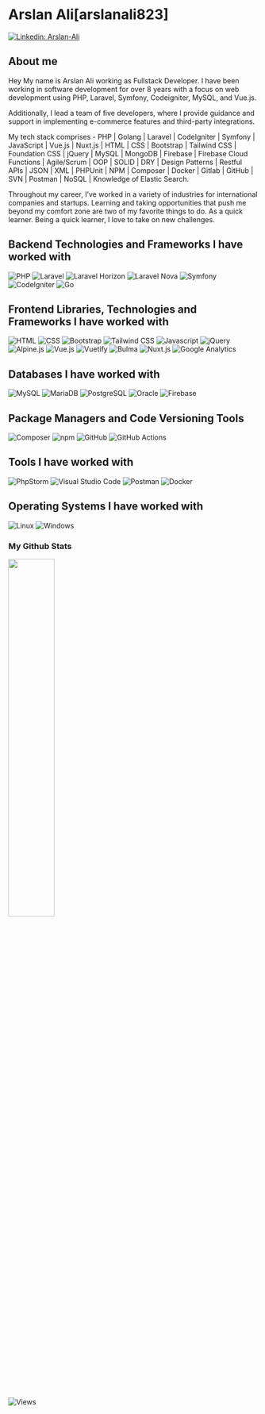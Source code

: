 # Arslan Ali[arslanali823]
[![Linkedin: Arslan-Ali](https://img.shields.io/static/v1?style=for-the-badge&message=Ali&color=0A66C2&logo=LinkedIn&logoColor=FFFFFF&label=Arslan&link=https://www.linkedin.com/in/arslan-ali-1973406a/)](https://www.linkedin.com/in/arslan-ali-1973406a/)

## About me
Hey My name is Arslan Ali working as Fullstack Developer. I have been working in software development for over 8 years with a focus on web development using PHP, Laravel, Symfony, Codeigniter, MySQL, and Vue.js.

Additionally, I lead a team of five developers, where I provide guidance and support in implementing e-commerce features and third-party integrations.

My tech stack comprises -
PHP | Golang | Laravel | CodeIgniter | Symfony | JavaScript | Vue.js | Nuxt.js | HTML | CSS | Bootstrap | Tailwind CSS | Foundation CSS | jQuery | MySQL | MongoDB | Firebase | Firebase Cloud Functions | Agile/Scrum | OOP | SOLID | DRY | Design Patterns | Restful APIs | JSON | XML | PHPUnit | NPM | Composer | Docker | Gitlab | GitHub | SVN | Postman | NoSQL | Knowledge of Elastic Search.

Throughout my career, I’ve worked in a variety of industries for international companies and startups. Learning and taking opportunities that push me beyond my comfort zone are two of my favorite things to do. As a quick learner. Being a quick learner, I love to take on new challenges.

## Backend Technologies and Frameworks I have worked with

![PHP](https://img.shields.io/badge/PHP-777BB4?style=for-the-badge&logo=php&logoColor=white)
![Laravel](https://img.shields.io/static/v1?style=for-the-badge&message=Laravel&color=FF2D20&logo=Laravel&logoColor=FFFFFF&label=)
![Laravel Horizon](https://img.shields.io/static/v1?style=for-the-badge&message=Laravel+Horizon&color=405263&logo=Laravel+Horizon&logoColor=FFFFFF&label=)
![Laravel Nova](https://img.shields.io/static/v1?style=for-the-badge&message=Laravel+Nova&color=252D37&logo=Laravel+Nova&logoColor=FFFFFF&label=)
![Symfony](https://img.shields.io/static/v1?style=for-the-badge&message=Symfony&color=000000&logo=Symfony&logoColor=FFFFFF&label=)
![CodeIgniter](https://img.shields.io/static/v1?style=for-the-badge&message=CodeIgniter&color=EF4223&logo=CodeIgniter&logoColor=FFFFFF&label=)
![Go](https://img.shields.io/static/v1?style=for-the-badge&message=Go&color=00ADD8&logo=Go&logoColor=FFFFFF&label=)


## Frontend Libraries, Technologies and Frameworks I have worked with
![HTML](https://img.shields.io/badge/HTML5-E34F26?style=for-the-badge&logo=html5&logoColor=white)
![CSS](https://img.shields.io/badge/CSS-239120?&style=for-the-badge&logo=css3&logoColor=white)
![Bootstrap](https://img.shields.io/badge/Bootstrap-563D7C?style=for-the-badge&logo=bootstrap&logoColor=white)
![Tailwind CSS](https://img.shields.io/static/v1?style=for-the-badge&message=Tailwind+CSS&color=26435C&logo=Tailwind+CSS&logoColor=06B6D4&label=)
![Javascript](https://img.shields.io/badge/JavaScript-F7DF1E?style=for-the-badge&logo=javascript&logoColor=black)
![jQuery](https://img.shields.io/static/v1?style=for-the-badge&message=jQuery&color=0769AD&logo=jQuery&logoColor=FFFFFF&label=)
![Alpine.js](https://img.shields.io/static/v1?style=for-the-badge&message=Alpine.js&color=222222&logo=Alpine.js&logoColor=8BC0D0&label=)
![Vue.js](https://img.shields.io/static/v1?style=for-the-badge&message=Vue.js&color=222222&logo=Vue.js&logoColor=4FC08D&label=)
![Vuetify](https://img.shields.io/static/v1?style=for-the-badge&message=Vuetify&color=1867C0&logo=Vuetify&logoColor=FFFFFF&label=)
![Bulma](https://img.shields.io/static/v1?style=for-the-badge&message=Bulma&color=222222&logo=Bulma&logoColor=00D1B2&label=)
![Nuxt.js](https://img.shields.io/static/v1?style=for-the-badge&message=Nuxt.js&color=DCEBDA&logo=Nuxt.js&logoColor=00BF8A&label=)
![Google Analytics](https://img.shields.io/static/v1?style=for-the-badge&message=Google+Analytics&color=E37400&logo=Google+Analytics&logoColor=FFFFFF&label=)

## Databases I have worked with

![MySQL](https://img.shields.io/static/v1?style=for-the-badge&message=MySQL&color=4479A1&logo=MySQL&logoColor=FFFFFF&label=)
![MariaDB](https://img.shields.io/static/v1?style=for-the-badge&message=MariaDB&color=003545&logo=MariaDB&logoColor=FFFFFF&label=)
![PostgreSQL](https://img.shields.io/static/v1?style=for-the-badge&message=PostgreSQL&color=4169E1&logo=PostgreSQL&logoColor=FFFFFF&label=)
![Oracle](https://img.shields.io/static/v1?style=for-the-badge&message=Oracle&color=F80000&logo=Oracle&logoColor=FFFFFF&label=)
![Firebase](https://img.shields.io/badge/firebase-FFBA01?style=for-the-badge&logoColor=white&logo=firebase)
<br>

## Package Managers and Code Versioning Tools

![Composer](https://img.shields.io/static/v1?style=for-the-badge&message=Composer&color=885630&logo=Composer&logoColor=FFFFFF&label=)
![npm](https://img.shields.io/static/v1?style=for-the-badge&message=npm&color=CB3837&logo=npm&logoColor=FFFFFF&label=)
![GitHub](https://img.shields.io/static/v1?style=for-the-badge&message=GitHub&color=181717&logo=GitHub&logoColor=FFFFFF&label=)
![GitHub Actions](https://img.shields.io/static/v1?style=for-the-badge&message=GitHub+Actions&color=2088FF&logo=GitHub+Actions&logoColor=FFFFFF&label=)

## Tools I have worked with

![PhpStorm](https://img.shields.io/static/v1?style=for-the-badge&message=PhpStorm&color=8C52FC&logo=PhpStorm&logoColor=FFFFFF&label=)
![Visual Studio Code](https://img.shields.io/static/v1?style=for-the-badge&message=Visual+Studio+Code&color=007ACC&logo=Visual+Studio+Code&logoColor=FFFFFF&label=)
![Postman](https://img.shields.io/badge/postman-F76935?style=for-the-badge&logoColor=white&logo=postman)
![Docker](https://img.shields.io/static/v1?style=for-the-badge&message=Docker&color=2496ED&logo=Docker&logoColor=FFFFFF&label=)

## Operating Systems I have worked with

![Linux](https://img.shields.io/static/v1?style=for-the-badge&message=Linux&color=222222&logo=Linux&logoColor=FCC624&label=)
![Windows](https://img.shields.io/static/v1?style=for-the-badge&message=Windows&color=0078D4&logo=Windows&logoColor=FFFFFF&label=)


### My Github Stats

<p align = "left">
  <!-- <img src = "https://github-readme-stats.vercel.app/api?username=subathanikaikumaran&show_icons=true&theme=tokyonight&line_height=27">
  <img src = "https://github-readme-stats.vercel.app/api/top-langs/?username=subathanikaikumaran&theme=tokyonight&hide_border=true&include_all_commits=false&count_private=true&layout=compact"> -->


<!--<a href="https://github.com/subathanikaikumaran">
    <img src="https://github-readme-stats-git-masterrstaa-rickstaa.vercel.app/api?username=subathanikaikumaran&count_private=true&show_icons=true&theme=tokyonight&hide_border=true" width="51%" />
</a> -->
<a href="https://github.com/subathanikaikumaran">
  <img src="https://github-readme-stats-git-masterrstaa-rickstaa.vercel.app/api/top-langs/?username=subathanikaikumaran&theme=tokyonight&layout=compact&hide=tcl,hack&hide_border=true" width="43%" />
</a>
</p>


<p align="left"> <img src="https://komarev.com/ghpvc/?username=subathanikaikumaran" alt="Views" /> </p>

<!-- ### GITHUB TROPHIES

[![trophy](https://github-profile-trophy.vercel.app/?username=subathanikaikumaran)](https://github.com/ryo-ma/github-profile-trophy)<br>

![GitHub streak stats](https://github-readme-streak-stats.herokuapp.com/?user=subathanikaikumaran)   -->


<!--
**subathanikaikumaran/subathanikaikumaran** is a ✨ _special_ ✨ repository because its `README.md` (this file) appears on your GitHub profile.

Here are some ideas to get you started:

- 🔭 I’m currently working on ...
- 🌱 I’m currently learning ...
- 👯 I’m looking to collaborate on ...
- 🤔 I’m looking for help with ...
- 💬 Ask me about ...
- 📫 How to reach me: ...
- 😄 Pronouns: ...
- ⚡ Fun fact: ...
-->
